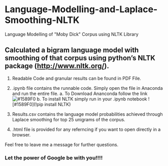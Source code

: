# Language-Modelling-and-Laplace-Smoothing-NLTK
Language Modelling of "Moby Dick" Corpus using NLTK Library

## Calculated a bigram language model with smoothing of that corpus using python’s NLTK package (http://www.nltk.org/).

1. Readable Code and granular results can be found in PDF File.

2. .ipynb file contains the runnable code. Simply open the file in Anaconda and run the entire file.
  a. To Download Ananconda follow the link  ![#1589F0](https://www.anaconda.com/download/?lang=en)
  b. To install NLTK simply run in your .ipynb notebook   ![#1589F0](!pip install NLTK) 

3. Results.csv contains the language model probabilities achieved through Laplace smoothing for top 25 unigrams of the corpus.

4. .html file is provided for any referncing if you want to open directly in a browser.
    
 
 Feel free to leave me a message for further questions.
 
 ### Let the power of Google be with you!!!!
    
